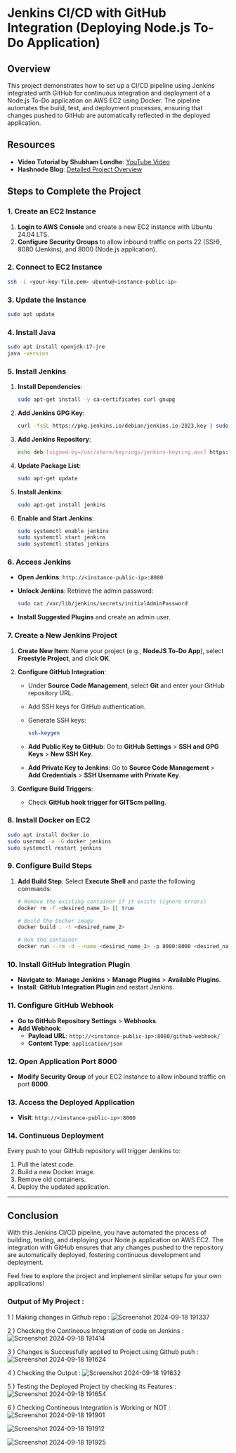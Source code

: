 # Jenkins CI/CD with GitHub Integration (Deploying Node.js To-Do Application)

## Overview

This project demonstrates how to set up a CI/CD pipeline using Jenkins integrated with GitHub for continuous integration and deployment of a Node.js To-Do application on AWS EC2 using Docker. The pipeline automates the build, test, and deployment processes, ensuring that changes pushed to GitHub are automatically reflected in the deployed application.

## Resources

- **Video Tutorial by Shubham Londhe**: [YouTube Video](https://www.youtube.com/watch?v=nplH3BzKHPk)
- **Hashnode Blog**: [Detailed Project Overview](https://amitabhdevops.hashnode.dev/jenkins-cicd-with-github-integration)

## Steps to Complete the Project

### 1. Create an EC2 Instance

1. **Login to AWS Console** and create a new EC2 instance with Ubuntu 24.04 LTS.
2. **Configure Security Groups** to allow inbound traffic on ports 22 (SSH), 8080 (Jenkins), and 8000 (Node.js application).

### 2. Connect to EC2 Instance

```bash
ssh -i <your-key-file.pem> ubuntu@<instance-public-ip>
```

### 3. Update the Instance

```bash
sudo apt update
```

### 4. Install Java

```bash
sudo apt install openjdk-17-jre
java -version
```

### 5. Install Jenkins

1. **Install Dependencies**:

    ```bash
    sudo apt-get install -y ca-certificates curl gnupg
    ```

2. **Add Jenkins GPG Key**:

    ```bash
    curl -fsSL https://pkg.jenkins.io/debian/jenkins.io-2023.key | sudo tee /usr/share/keyrings/jenkins-keyring.asc > /dev/null
    ```

3. **Add Jenkins Repository**:

    ```bash
    echo deb [signed-by=/usr/share/keyrings/jenkins-keyring.asc] https://pkg.jenkins.io/debian binary/ | sudo tee /etc/apt/sources.list.d/jenkins.list > /dev/null
    ```

4. **Update Package List**:

    ```bash
    sudo apt-get update
    ```

5. **Install Jenkins**:

    ```bash
    sudo apt-get install jenkins
    ```

6. **Enable and Start Jenkins**:

    ```bash
    sudo systemctl enable jenkins
    sudo systemctl start jenkins
    sudo systemctl status jenkins
    ```

### 6. Access Jenkins

- **Open Jenkins**: `http://<instance-public-ip>:8080`
- **Unlock Jenkins**: Retrieve the admin password:

    ```bash
    sudo cat /var/lib/jenkins/secrets/initialAdminPassword
    ```

- **Install Suggested Plugins** and create an admin user.

### 7. Create a New Jenkins Project

1. **Create New Item**: Name your project (e.g., **NodeJS To-Do App**), select **Freestyle Project**, and click **OK**.
2. **Configure GitHub Integration**:
   - Under **Source Code Management**, select **Git** and enter your GitHub repository URL.
   - Add SSH keys for GitHub authentication.
   - Generate SSH keys:

     ```bash
     ssh-keygen
     ```

   - **Add Public Key to GitHub**: Go to **GitHub Settings** > **SSH and GPG Keys** > **New SSH Key**.
   - **Add Private Key to Jenkins**: Go to **Source Code Management** > **Add Credentials** > **SSH Username with Private Key**.

3. **Configure Build Triggers**:
   - Check **GitHub hook trigger for GITScm polling**.

### 8. Install Docker on EC2

```bash
sudo apt install docker.io
sudo usermod -a -G docker jenkins
sudo systemctl restart jenkins
```

### 9. Configure Build Steps

1. **Add Build Step**: Select **Execute Shell** and paste the following commands:

    ```bash
    # Remove the existing container if it exists (ignore errors)
    docker rm -f <desired_name_1> || true

    # Build the Docker image
    docker build . -t <desired_name_2>

    # Run the container
    docker run --rm -d --name <desired_name_1> -p 8000:8000 <desired_name_2>
    ```

### 10. Install GitHub Integration Plugin

- **Navigate to**: **Manage Jenkins** > **Manage Plugins** > **Available Plugins**.
- **Install**: **GitHub Integration Plugin** and restart Jenkins.

### 11. Configure GitHub Webhook

- **Go to GitHub Repository Settings** > **Webhooks**.
- **Add Webhook**:
   - **Payload URL**: `http://<instance-public-ip>:8080/github-webhook/`
   - **Content Type**: `application/json`

### 12. Open Application Port 8000

- **Modify Security Group** of your EC2 instance to allow inbound traffic on port **8000**.

### 13. Access the Deployed Application

- **Visit**: `http://<instance-public-ip>:8000`

### 14. Continuous Deployment

Every push to your GitHub repository will trigger Jenkins to:

1. Pull the latest code.
2. Build a new Docker image.
3. Remove old containers.
4. Deploy the updated application.

---

## **Conclusion**

With this Jenkins CI/CD pipeline, you have automated the process of building, testing, and deploying your Node.js application on AWS EC2. The integration with GitHub ensures that any changes pushed to the repository are automatically deployed, fostering continuous development and deployment.

Feel free to explore the project and implement similar setups for your own applications!


### Output of My Project :

1 ) Making changes in Github repo :
![Screenshot 2024-09-18 191337](https://github.com/user-attachments/assets/6b6fd824-9224-4bff-a9e0-0f38ee0d9d5b)



2 ) Checking the Contineous Integration of code on Jenkins :
![Screenshot 2024-09-18 191414](https://github.com/user-attachments/assets/87a144a6-f540-486d-be93-1595fc828631)



3 ) Changes is Successfully applied to Project using Github push :
![Screenshot 2024-09-18 191624](https://github.com/user-attachments/assets/f0635535-3601-4eb2-9caf-39d42b3ac4c6)



4 ) Checking the Output :
![Screenshot 2024-09-18 191632](https://github.com/user-attachments/assets/b40e772b-dcf2-4d71-ab45-a731397ef20e)



5 ) Testing the Deployed Project by checking its Features :
![Screenshot 2024-09-18 191654](https://github.com/user-attachments/assets/149984c9-0da1-45eb-95d9-041f2285adf0)



6 ) Checking Contineous Integration is Working or NOT :
![Screenshot 2024-09-18 191901](https://github.com/user-attachments/assets/64729aac-724b-4084-8dc3-07ae6a73ffd1)

![Screenshot 2024-09-18 191912](https://github.com/user-attachments/assets/73a16866-fd7e-4a40-af40-de0c62a97e64)

![Screenshot 2024-09-18 191925](https://github.com/user-attachments/assets/b9714915-9b7d-4919-b275-8f29a6c91037)







